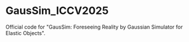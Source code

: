 # GausSim_ICCV2025
Official code for "GausSim: Foreseeing Reality by Gaussian Simulator for Elastic Objects".
